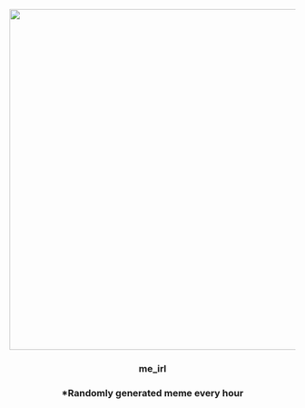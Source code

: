 <p align="center">
        <img src="https://i.redd.it/gw47r0er61o81.png" width="600" height="600">
        </p>
        <h3 align="center">me_irl</h3>
        <h3 align="center">*Randomly generated meme every hour</h3>
    